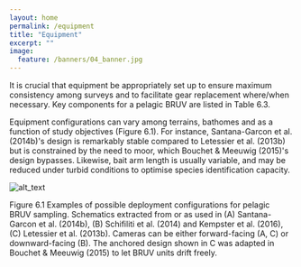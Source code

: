 ```yaml
---
layout: home
permalink: /equipment
title: "Equipment"
excerpt: ""
image:
  feature: /banners/04_banner.jpg
---
```

It is crucial that equipment be appropriately set up to ensure maximum consistency among surveys and to facilitate gear replacement where/when necessary. Key components for a pelagic BRUV are listed in Table 6.3.

Equipment configurations can vary among terrains, bathomes and as a function of study objectives (Figure 6.1). For instance, Santana-Garcon et al. (2014b)'s design is remarkably stable compared to Letessier et al.  (2013b) but is constrained by the need to moor, which Bouchet & Meeuwig (2015)'s design bypasses. Likewise, bait arm length is usually variable, and may be reduced under turbid conditions to optimise species identification capacity.

![alt_text](images/image_1.jpg "image_tooltip")


Figure 6.1 Examples of possible deployment configurations for pelagic BRUV sampling. Schematics extracted from or as used in (A) Santana-Garcon et al. (2014b), (B) Schifiliti et al. (2014) and Kempster et al. (2016), (C) Letessier et al. (2013b). Cameras can be either forward-facing (A, C) or downward-facing (B). The anchored design shown in C was adapted in Bouchet & Meeuwig (2015) to let BRUV units drift freely.
